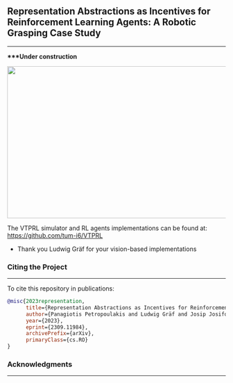 ## Representation Abstractions as Incentives for Reinforcement Learning Agents: A Robotic Grasping Case Study
---
<strong>***Under construction</strong>
<p align="center">
  <img src="cover-picture.png" width="600" height="350"/>
</p>

The VTPRL simulator and RL agents implementations can be found at: https://github.com/tum-i6/VTPRL
* Thank you Ludwig Gräf for your vision-based implementations
### Citing the Project
---

To cite this repository in publications:
```bibtex
@misc{2023representation,
      title={Representation Abstractions as Incentives for Reinforcement Learning Agents: A Robotic Grasping Case Study}, 
      author={Panagiotis Petropoulakis and Ludwig Gräf and Josip Josifovski and Mohammadhossein Malmir and Alois Knoll},
      year={2023},
      eprint={2309.11984},
      archivePrefix={arXiv},
      primaryClass={cs.RO}
}
```
### Acknowledgments
---

